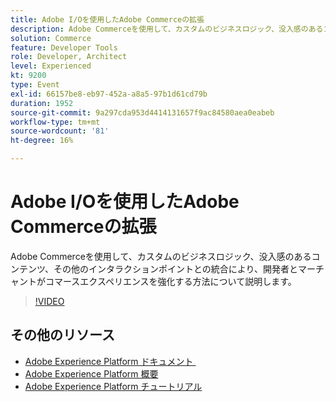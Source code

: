 ```yaml
---
title: Adobe I/Oを使用したAdobe Commerceの拡張
description: Adobe Commerceを使用して、カスタムのビジネスロジック、没入感のあるコンテンツ、その他のインタラクションポイントとの統合により、開発者とマーチャントがコマースエクスペリエンスを強化する方法について説明します。
solution: Commerce
feature: Developer Tools
role: Developer, Architect
level: Experienced
kt: 9200
type: Event
exl-id: 66157be8-eb97-452a-a8a5-97b1d61cd79b
duration: 1952
source-git-commit: 9a297cda953d4414131657f9ac84580aea0eabeb
workflow-type: tm+mt
source-wordcount: '81'
ht-degree: 16%

---
```


# Adobe I/Oを使用したAdobe Commerceの拡張

Adobe Commerceを使用して、カスタムのビジネスロジック、没入感のあるコンテンツ、その他のインタラクションポイントとの統合により、開発者とマーチャントがコマースエクスペリエンスを強化する方法について説明します。

>[!VIDEO](https://video.tv.adobe.com/v/337727/?quality=12&learn=on&hidetitle=true)

## その他のリソース

- [Adobe Experience Platform ドキュメント &#x200B;](https://experienceleague.adobe.com/docs/experience-platform.html?lang=ja)
- [Adobe Experience Platform 概要](https://experienceleague.adobe.com/docs/experience-platform/landing/home.html?lang=ja)
- [Adobe Experience Platform チュートリアル](https://experienceleague.adobe.com/docs/platform-learn/tutorials/overview.html?lang=ja)
